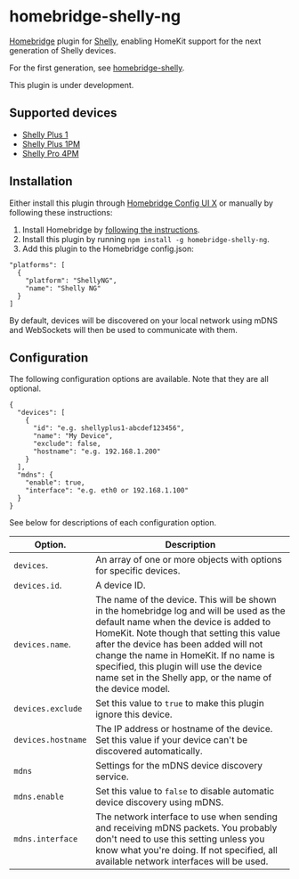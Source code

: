 # homebridge-shelly-ng

[Homebridge](https://homebridge.io) plugin for [Shelly](https://shelly.cloud),
enabling HomeKit support for the next generation of Shelly devices.

For the first generation, see [homebridge-shelly](https://github.com/alexryd/homebridge-shelly).

This plugin is under development.

## Supported devices

* [Shelly Plus 1](https://shelly.cloud/shelly-plus-1/)
* [Shelly Plus 1PM](https://shelly.cloud/shelly-plus-1pm/)
* [Shelly Pro 4PM](https://shelly.cloud/shelly-pro-smart-home-automation-solution/)

## Installation

Either install this plugin through [Homebridge Config UI X](https://github.com/oznu/homebridge-config-ui-x)
or manually by following these instructions:

1. Install Homebridge by [following the instructions](https://github.com/homebridge/homebridge/wiki).
2. Install this plugin by running `npm install -g homebridge-shelly-ng`.
3. Add this plugin to the Homebridge config.json:
  ```
  "platforms": [
    {
      "platform": "ShellyNG",
      "name": "Shelly NG"
    }
  ]
  ```

By default, devices will be discovered on your local network using mDNS and
WebSockets will then be used to communicate with them.

## Configuration

The following configuration options are available. Note that they are all optional.

```
{
  "devices": [
    {
      "id": "e.g. shellyplus1-abcdef123456",
      "name": "My Device",
      "exclude": false,
      "hostname": "e.g. 192.168.1.200"
    }
  ],
  "mdns": {
    "enable": true,
    "interface": "e.g. eth0 or 192.168.1.100"
  }
}
```

See below for descriptions of each configuration option.

| Option.                | Description |
| ---                    | ---         |
| `devices`.             | An array of one or more objects with options for specific devices. |
| `devices.id`.          | A device ID. |
| `devices.name`.        | The name of the device. This will be shown in the homebridge log and will be used as the default name when the device is added to HomeKit. Note though that setting this value after the device has been added will not change the name in HomeKit. If no name is specified, this plugin will use the device name set in the Shelly app, or the name of the device model. |
| `devices.exclude`      | Set this value to `true` to make this plugin ignore this device. |
| `devices.hostname`     | The IP address or hostname of the device. Set this value if your device can't be discovered automatically. |
| `mdns`                 | Settings for the mDNS device discovery service. |
| `mdns.enable`          | Set this value to `false` to disable automatic device discovery using mDNS. |
| `mdns.interface`       | The network interface to use when sending and receiving mDNS packets. You probably don't need to use this setting unless you know what you're doing. If not specified, all available network interfaces will be used. |
